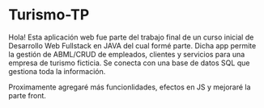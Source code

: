 # Turismo-TP
Hola! Esta aplicación web fue parte del trabajo final de un curso inicial de Desarrollo Web Fullstack en JAVA del cual formé parte.
Dicha app permite la gestión de ABML/CRUD de empleados, clientes y servicios para una empresa de turismo ficticia. Se conecta con una base de datos SQL que gestiona toda la información.

Proximamente agregaré más funcionlidades, efectos en JS y mejoraré la parte front.
